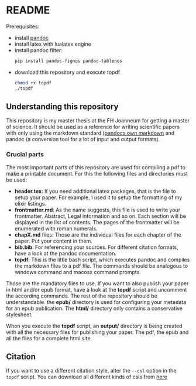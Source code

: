 README
================================================================================

Prerequisites:
- install [pandoc](http://pandoc.org)
- install latex with lualatex engine
- install pandoc filter:
  ~~~.bash
  pip install pandoc-fignos pandoc-tablenos
  ~~~
- download this repository and execute topdf
  ~~~.bash
  chmod +x topdf
  ./topdf
  ~~~

Understanding this repository
--------------------------------------------------------------------------------

This repository is my master thesis at the FH Joanneum for getting a master of science.
It should be used as a reference for writing scientific papers with only using the
markdown standard ([pandocs own markdown](http://pandoc.org/MANUAL.html#pandocs-markdown)
and pandoc (a conversion tool for a lot of input and output formats).

### Crucial parts

The most important parts of this repository are used for compiling a pdf to make a printable
document. For this the following files and directories must be used:

- **header.tex**: If you need additional latex packages, that is the file to setup your paper.
  For example, I used it to setup the formatting of my elixir listings.
- **frontmatter.md**: As the name suggests, this file is used to write your frontmatter.
  Abstract, Legal information and so on. Each section will be displayed in the list of contents.
  The pages of the frontmatter will be enumerated with roman numerals.
- **chapX.md** files: Those are the individual files for each chapter of the paper.
  Put your content in them.
- **bib.bib**: For referencing your sources. For different citation formats, have a look at the 
  pandoc documentation.
- **topdf**: This is the little bash script, which executes pandoc and compiles the markdown files
  to a pdf file. The commands should be analogous to windows command and macosx command prompts.

Those are the mandatory files to use. If you want to also publish your paper in html and/or
epub format, have a look at the **topdf** script and uncomment the according commands.
The rest of the repository should be understandable. the **epub/** directory is used for 
configuring your metadata for an epub publication. The **html/** directory only contains a
conservative stylesheet.

When you execute the **topdf** script, an **output/** directory is being created with all the 
necessary files for publishing your paper. The pdf, the epub and all the files for a 
complete html site.

Citation
--------------------------------------------------------------------------------

If you want to use a different citation style, alter the `--csl` option in the
`topdf` script. You can download all different kinds of csls from
[here](https://github.com/citation-style-language/styles)

